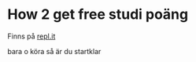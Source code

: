 # How 2 get free studi poäng

Finns på [repl.it](https://repl.it/@EmilCarlen/studihax)

bara o köra så är du startklar
